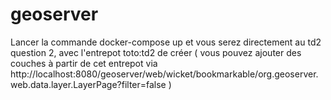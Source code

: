 # geoserver

Lancer la commande docker-compose up et vous serez directement au td2 question 2, avec l'entrepot toto:td2 de créer ( vous pouvez ajouter des couches à partir de cet entrepot via http://localhost:8080/geoserver/web/wicket/bookmarkable/org.geoserver.web.data.layer.LayerPage?filter=false )

